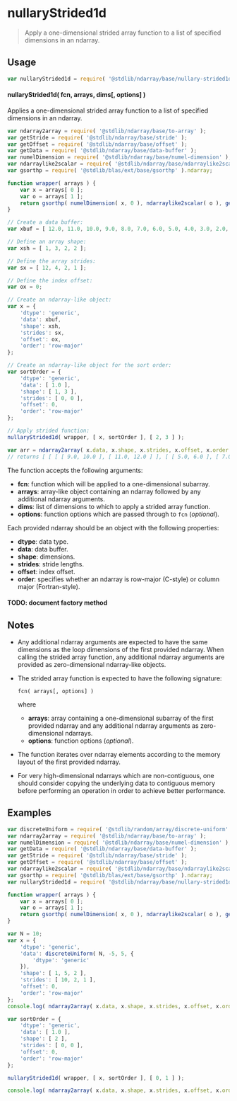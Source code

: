 <!--

@license Apache-2.0

Copyright (c) 2025 The Stdlib Authors.

Licensed under the Apache License, Version 2.0 (the "License");
you may not use this file except in compliance with the License.
You may obtain a copy of the License at

   http://www.apache.org/licenses/LICENSE-2.0

Unless required by applicable law or agreed to in writing, software
distributed under the License is distributed on an "AS IS" BASIS,
WITHOUT WARRANTIES OR CONDITIONS OF ANY KIND, either express or implied.
See the License for the specific language governing permissions and
limitations under the License.

-->

# nullaryStrided1d

> Apply a one-dimensional strided array function to a list of specified dimensions in an ndarray.

<section class="intro">

</section>

<!-- /.intro -->

<section class="usage">

## Usage

```javascript
var nullaryStrided1d = require( '@stdlib/ndarray/base/nullary-strided1d' );
```

#### nullaryStrided1d( fcn, arrays, dims\[, options] )

Applies a one-dimensional strided array function to a list of specified dimensions in an ndarray.

<!-- eslint-disable max-len -->

```javascript
var ndarray2array = require( '@stdlib/ndarray/base/to-array' );
var getStride = require( '@stdlib/ndarray/base/stride' );
var getOffset = require( '@stdlib/ndarray/base/offset' );
var getData = require( '@stdlib/ndarray/base/data-buffer' );
var numelDimension = require( '@stdlib/ndarray/base/numel-dimension' );
var ndarraylike2scalar = require( '@stdlib/ndarray/base/ndarraylike2scalar' );
var gsorthp = require( '@stdlib/blas/ext/base/gsorthp' ).ndarray;

function wrapper( arrays ) {
    var x = arrays[ 0 ];
    var o = arrays[ 1 ];
    return gsorthp( numelDimension( x, 0 ), ndarraylike2scalar( o ), getData( x ), getStride( x, 0 ), getOffset( x ) );
}

// Create a data buffer:
var xbuf = [ 12.0, 11.0, 10.0, 9.0, 8.0, 7.0, 6.0, 5.0, 4.0, 3.0, 2.0, 1.0 ];

// Define an array shape:
var xsh = [ 1, 3, 2, 2 ];

// Define the array strides:
var sx = [ 12, 4, 2, 1 ];

// Define the index offset:
var ox = 0;

// Create an ndarray-like object:
var x = {
    'dtype': 'generic',
    'data': xbuf,
    'shape': xsh,
    'strides': sx,
    'offset': ox,
    'order': 'row-major'
};

// Create an ndarray-like object for the sort order:
var sortOrder = {
    'dtype': 'generic',
    'data': [ 1.0 ],
    'shape': [ 1, 3 ],
    'strides': [ 0, 0 ],
    'offset': 0,
    'order': 'row-major'
};

// Apply strided function:
nullaryStrided1d( wrapper, [ x, sortOrder ], [ 2, 3 ] );

var arr = ndarray2array( x.data, x.shape, x.strides, x.offset, x.order );
// returns [ [ [ [ 9.0, 10.0 ], [ 11.0, 12.0 ] ], [ [ 5.0, 6.0 ], [ 7.0, 8.0 ] ], [ [ 1.0, 2.0 ], [ 3.0, 4.0 ] ] ] ]
```

The function accepts the following arguments:

-   **fcn**: function which will be applied to a one-dimensional subarray.
-   **arrays**: array-like object containing an ndarray followed by any additional ndarray arguments.
-   **dims**: list of dimensions to which to apply a strided array function.
-   **options**: function options which are passed through to `fcn` (_optional_).

Each provided ndarray should be an object with the following properties:

-   **dtype**: data type.
-   **data**: data buffer.
-   **shape**: dimensions.
-   **strides**: stride lengths.
-   **offset**: index offset.
-   **order**: specifies whether an ndarray is row-major (C-style) or column major (Fortran-style).

#### TODO: document factory method

</section>

<!-- /.usage -->

<section class="notes">

## Notes

-   Any additional ndarray arguments are expected to have the same dimensions as the loop dimensions of the first provided ndarray. When calling the strided array function, any additional ndarray arguments are provided as zero-dimensional ndarray-like objects.

-   The strided array function is expected to have the following signature:

    ```text
    fcn( arrays[, options] )
    ```

    where

    -   **arrays**: array containing a one-dimensional subarray of the first provided ndarray and any additional ndarray arguments as zero-dimensional ndarrays.
    -   **options**: function options (_optional_).

-   The function iterates over ndarray elements according to the memory layout of the first provided ndarray.

-   For very high-dimensional ndarrays which are non-contiguous, one should consider copying the underlying data to contiguous memory before performing an operation in order to achieve better performance.

</section>

<!-- /.notes -->

<section class="examples">

## Examples

<!-- eslint-disable max-len -->

<!-- eslint no-undef: "error" -->

```javascript
var discreteUniform = require( '@stdlib/random/array/discrete-uniform' );
var ndarray2array = require( '@stdlib/ndarray/base/to-array' );
var numelDimension = require( '@stdlib/ndarray/base/numel-dimension' );
var getData = require( '@stdlib/ndarray/base/data-buffer' );
var getStride = require( '@stdlib/ndarray/base/stride' );
var getOffset = require( '@stdlib/ndarray/base/offset' );
var ndarraylike2scalar = require( '@stdlib/ndarray/base/ndarraylike2scalar' );
var gsorthp = require( '@stdlib/blas/ext/base/gsorthp' ).ndarray;
var nullaryStrided1d = require( '@stdlib/ndarray/base/nullary-strided1d' );

function wrapper( arrays ) {
    var x = arrays[ 0 ];
    var o = arrays[ 1 ];
    return gsorthp( numelDimension( x, 0 ), ndarraylike2scalar( o ), getData( x ), getStride( x, 0 ), getOffset( x ) );
}

var N = 10;
var x = {
    'dtype': 'generic',
    'data': discreteUniform( N, -5, 5, {
        'dtype': 'generic'
    }),
    'shape': [ 1, 5, 2 ],
    'strides': [ 10, 2, 1 ],
    'offset': 0,
    'order': 'row-major'
};
console.log( ndarray2array( x.data, x.shape, x.strides, x.offset, x.order ) );

var sortOrder = {
    'dtype': 'generic',
    'data': [ 1.0 ],
    'shape': [ 2 ],
    'strides': [ 0, 0 ],
    'offset': 0,
    'order': 'row-major'
};

nullaryStrided1d( wrapper, [ x, sortOrder ], [ 0, 1 ] );

console.log( ndarray2array( x.data, x.shape, x.strides, x.offset, x.order ) );
```

</section>

<!-- /.examples -->

<!-- Section for related `stdlib` packages. Do not manually edit this section, as it is automatically populated. -->

<section class="related">

</section>

<!-- /.related -->

<section class="links">

</section>

<!-- /.links -->
